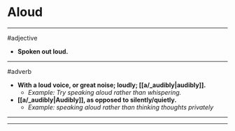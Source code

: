 # Aloud
---
#adjective
- **Spoken out loud.**
---
#adverb
- **With a loud voice, or great noise; loudly; [[a/_audibly|audibly]].**
	- _Example: Try speaking aloud rather than whispering._
- **[[a/_audibly|Audibly]], as opposed to silently/quietly.**
	- _Example: speaking aloud rather than thinking thoughts privately_
---
---
